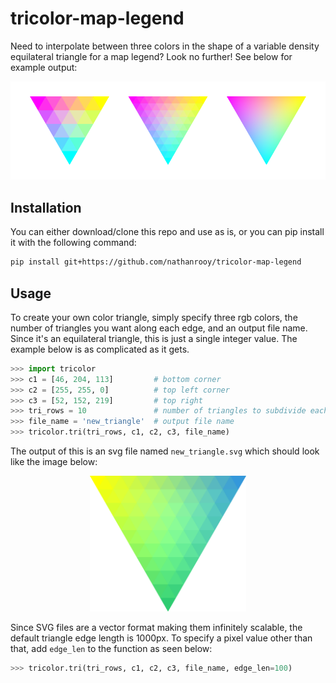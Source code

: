 # tricolor-map-legend

Need to interpolate between three colors in the shape of a variable density equilateral triangle for a map legend? Look no further! See below for example output:
<p align="center"><img src="example-2.png"></p>


## Installation
You can either download/clone this repo and use as is, or you can pip install it with the following command:
```sh
pip install git+https://github.com/nathanrooy/tricolor-map-legend
```

## Usage
To create your own color triangle, simply specify three rgb colors, the number of triangles you want along each edge, and an output file name. Since it's an equilateral triangle, this is just a single integer value. The example below is as complicated as it gets.
```python
>>> import tricolor
>>> c1 = [46, 204, 113]         # bottom corner
>>> c2 = [255, 255, 0]          # top left corner
>>> c3 = [52, 152, 219]         # top right
>>> tri_rows = 10               # number of triangles to subdivide each edge
>>> file_name = 'new_triangle'  # output file name
>>> tricolor.tri(tri_rows, c1, c2, c3, file_name)
```
The output of this is an svg file named `new_triangle.svg` which should look like the image below:
<br>
<p align="center"><img width=250, src="new_triangle.svg"></p>

Since SVG files are a vector format making them infinitely scalable, the default triangle edge length is 1000px. To specify a pixel value other than that, add `edge_len` to the function as seen below:
```python
>>> tricolor.tri(tri_rows, c1, c2, c3, file_name, edge_len=100)
```
